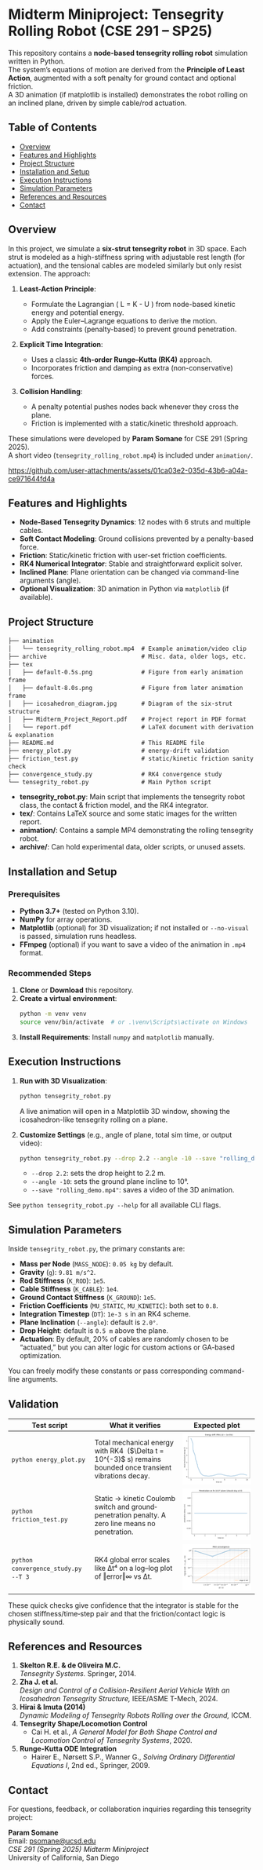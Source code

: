 # Midterm Miniproject: Tensegrity Rolling Robot (CSE 291 – SP25)

This repository contains a **node-based tensegrity rolling robot** simulation written in Python.  
The system’s equations of motion are derived from the **Principle of Least Action**, augmented with a soft penalty for ground contact and optional friction.  
A 3D animation (if matplotlib is installed) demonstrates the robot rolling on an inclined plane, driven by simple cable/rod actuation.

## Table of Contents

- [Overview](#overview)
- [Features and Highlights](#features-and-highlights)
- [Project Structure](#project-structure)
- [Installation and Setup](#installation-and-setup)
- [Execution Instructions](#execution-instructions)
- [Simulation Parameters](#simulation-parameters)
- [References and Resources](#references-and-resources)
- [Contact](#contact)
 
## Overview

In this project, we simulate a **six-strut tensegrity robot** in 3D space. Each strut is modeled as a high-stiffness spring with adjustable rest length (for actuation), and the tensional cables are modeled similarly but only resist extension. The approach:

1. **Least-Action Principle**:  
   - Formulate the Lagrangian \( L = K - U \) from node-based kinetic energy and potential energy.  
   - Apply the Euler–Lagrange equations to derive the motion.  
   - Add constraints (penalty-based) to prevent ground penetration.

2. **Explicit Time Integration**:  
   - Uses a classic **4th-order Runge–Kutta (RK4)** approach.  
   - Incorporates friction and damping as extra (non-conservative) forces.

3. **Collision Handling**:  
   - A penalty potential pushes nodes back whenever they cross the plane.  
   - Friction is implemented with a static/kinetic threshold approach.

These simulations were developed by **Param Somane** for CSE 291 (Spring 2025).  
A short video (`tensegrity_rolling_robot.mp4`) is included under `animation/`.

https://github.com/user-attachments/assets/01ca03e2-035d-43b6-a04a-ce971644fd4a
 
## Features and Highlights

- **Node-Based Tensegrity Dynamics**: 12 nodes with 6 struts and multiple cables.  
- **Soft Contact Modeling**: Ground collisions prevented by a penalty-based force.  
- **Friction**: Static/kinetic friction with user-set friction coefficients.  
- **RK4 Numerical Integrator**: Stable and straightforward explicit solver.  
- **Inclined Plane**: Plane orientation can be changed via command-line arguments (angle).  
- **Optional Visualization**: 3D animation in Python via `matplotlib` (if available).
 
## Project Structure

```plaintext
├── animation
│   └── tensegrity_rolling_robot.mp4  # Example animation/video clip
├── archive                           # Misc. data, older logs, etc.
├── tex
│   ├── default-0.5s.png              # Figure from early animation frame
│   ├── default-8.0s.png              # Figure from later animation frame
│   ├── icosahedron_diagram.jpg       # Diagram of the six-strut structure
│   ├── Midterm_Project_Report.pdf    # Project report in PDF format
│   └── report.pdf                    # LaTeX document with derivation & explanation
├── README.md                         # This README file
├── energy_plot.py                    # energy‑drift validation
├── friction_test.py                  # static/kinetic friction sanity check
├── convergence_study.py              # RK4 convergence study
└── tensegrity_robot.py               # Main Python script
```

- **tensegrity_robot.py**: Main script that implements the tensegrity robot class, the contact & friction model, and the RK4 integrator.  
- **tex/**: Contains LaTeX source and some static images for the written report.  
- **animation/**: Contains a sample MP4 demonstrating the rolling tensegrity robot.  
- **archive/**: Can hold experimental data, older scripts, or unused assets.
 
## Installation and Setup

### Prerequisites

- **Python 3.7+** (tested on Python 3.10).
- **NumPy** for array operations.
- **Matplotlib** (optional) for 3D visualization; if not installed or `--no-visual` is passed, simulation runs headless.
- **FFmpeg** (optional) if you want to save a video of the animation in `.mp4` format.

### Recommended Steps

1. **Clone** or **Download** this repository.
2. **Create a virtual environment**:
   ```bash
   python -m venv venv
   source venv/bin/activate  # or .\venv\Scripts\activate on Windows
   ```
3. **Install Requirements**:
   Install `numpy` and `matplotlib` manually.
 
## Execution Instructions

1. **Run with 3D Visualization**:
   ```bash
   python tensegrity_robot.py
   ```
   A live animation will open in a Matplotlib 3D window, showing the icosahedron-like tensegrity rolling on a plane.

2. **Customize Settings** (e.g., angle of plane, total sim time, or output video):
   ```bash
   python tensegrity_robot.py --drop 2.2 --angle -10 --save "rolling_demo.mp4"
   ```
   - `--drop 2.2`: sets the drop height to 2.2 m.
   - `--angle -10`: sets the ground plane incline to 10°.  
   - `--save "rolling_demo.mp4"`: saves a video of the 3D animation.

See `python tensegrity_robot.py --help` for all available CLI flags.
 
## Simulation Parameters

Inside `tensegrity_robot.py`, the primary constants are:

- **Mass per Node** (`MASS_NODE`): `0.05 kg` by default.
- **Gravity** (`g`): `9.81 m/s^2`.
- **Rod Stiffness** (`K_ROD`): `1e5`.
- **Cable Stiffness** (`K_CABLE`): `1e4`.
- **Ground Contact Stiffness** (`K_GROUND`): `1e5`.
- **Friction Coefficients** (`MU_STATIC`, `MU_KINETIC`): both set to `0.8`.
- **Integration Timestep** (`DT`): `1e-3 s` in an RK4 scheme.
- **Plane Inclination** (`--angle`): default is `2.0°`.
- **Drop Height**: default is `0.5 m` above the plane.
- **Actuation**: By default, 20% of cables are randomly chosen to be “actuated,” but you can alter logic for custom actions or GA-based optimization.

You can freely modify these constants or pass corresponding command-line arguments.
 
## Validation

| Test script | What it verifies | Expected plot |
|-------------|------------------|---------------|
| `python energy_plot.py` | Total mechanical energy with RK4 &nbsp;(\$\Delta t = 10^{-3}\$ s) remains bounded once transient vibrations decay. | ![energy drift](tex/energy_drift.png) |
| `python friction_test.py` | Static → kinetic Coulomb switch and ground‐penetration penalty. A zero line means no penetration. | ![friction test](tex/friction_test.png) |
| `python convergence_study.py --T 3` | RK4 global error scales like Δt⁴ on a log–log plot of ‖error‖∞ vs Δt. | ![convergence](tex/rk4_convergence.png) | <!-- NEW row -->

These quick checks give confidence that the integrator is stable for the
chosen stiffness/time‑step pair and that the friction/contact logic is
physically sound.

## References and Resources

1. **Skelton R.E. & de Oliveira M.C.**  
   *Tensegrity Systems.* Springer, 2014.  
2. **Zha J. et al.**  
   *Design and Control of a Collision-Resilient Aerial Vehicle With an Icosahedron Tensegrity Structure,* IEEE/ASME T-Mech, 2024.  
3. **Hirai & Imuta (2014)**  
   *Dynamic Modeling of Tensegrity Robots Rolling over the Ground,* ICCM.  
4. **Tensegrity Shape/Locomotion Control**  
   - Cai H. et al., *A General Model for Both Shape Control and Locomotion Control of Tensegrity Systems*, 2020.  
5. **Runge-Kutta ODE Integration**  
   - Hairer E., Nørsett S.P., Wanner G., *Solving Ordinary Differential Equations I*, 2nd ed., Springer, 2009.  
 
## Contact

For questions, feedback, or collaboration inquiries regarding this tensegrity project:

**Param Somane**  
Email: [psomane@ucsd.edu](mailto:psomane@ucsd.edu)  
*CSE 291 (Spring 2025) Midterm Miniproject*  
University of California, San Diego
